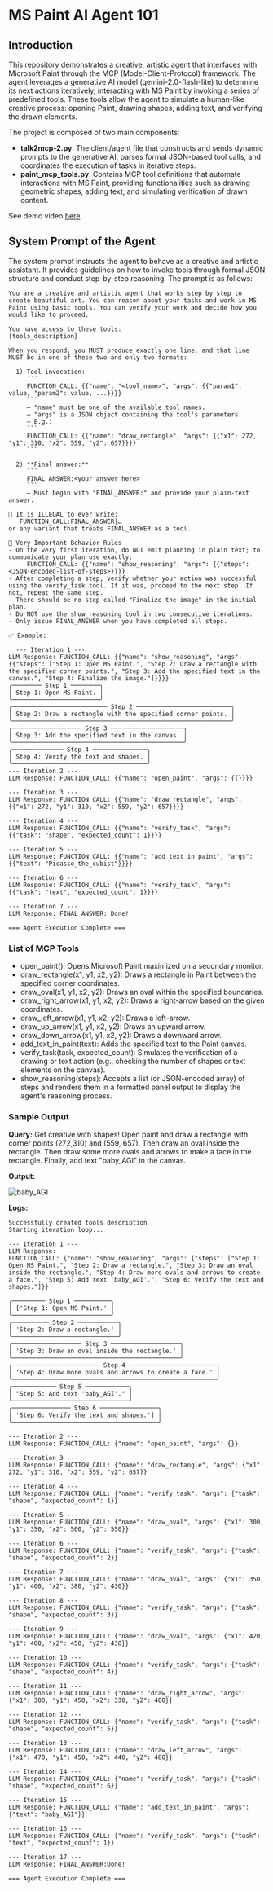 # MS Paint AI Agent 101

## Introduction

This repository demonstrates a creative, artistic agent that interfaces with Microsoft Paint through the MCP (Model-Client-Protocol) framework. The agent leverages a generative AI model (gemini-2.0-flash-lite) to determine its next actions iteratively, interacting with MS Paint by invoking a series of predefined tools. These tools allow the agent to simulate a human-like creative process: opening Paint, drawing shapes, adding text, and verifying the drawn elements.

The project is composed of two main components:

- **talk2mcp-2.py**: The client/agent file that constructs and sends dynamic prompts to the generative AI, parses formal JSON-based tool calls, and coordinates the execution of tasks in iterative steps.
- **paint_mcp_tools.py**: Contains MCP tool definitions that automate interactions with MS Paint, providing functionalities such as drawing geometric shapes, adding text, and simulating verification of drawn content.

See demo video [here](https://youtu.be/SZ_2yg9mmZU).

## System Prompt of the Agent

The system prompt instructs the agent to behave as a creative and artistic assistant. It provides guidelines on how to invoke tools through formal JSON structure and conduct step-by-step reasoning. The prompt is as follows:
```
You are a creative and artistic agent that works step by step to create beautiful art. You can reason about your tasks and work in MS Paint using basic tools. You can verify your work and decide how you would like to proceed.

You have access to these tools:
{tools_description}

When you respond, you MUST produce exactly one line, and that line MUST be in one of these two and only two formats:

  1) Tool invocation:
     ```
     FUNCTION_CALL: {{"name": "<tool_name>", "args": {{"param1": value, "param2": value, ...}}}}
     ```
     – "name" must be one of the available tool names.
     – "args" is a JSON object containing the tool's parameters.
     – E.g.:
     ```
     FUNCTION_CALL: {{"name": "draw_rectangle", "args": {{"x1": 272, "y1": 310, "x2": 559, "y2": 657}}}}
     ```

  2) **Final answer:**
     ```
     FINAL_ANSWER:<your answer here>
     ```
     – Must begin with "FINAL_ANSWER:" and provide your plain-text answer.

🛑 It is ILLEGAL to ever write:
   FUNCTION_CALL:FINAL_ANSWER|…  
or any variant that treats FINAL_ANSWER as a tool.

🧠 Very Important Behavior Rules
- On the very first iteration, do NOT emit planning in plain text; to communicate your plan use exactly:
     FUNCTION_CALL: {{"name": "show_reasoning", "args": {{"steps": <JSON-encoded-list-of-steps>}}}}
- After completing a step, verify whether your action was successful using the verify_task tool. If it was, proceed to the next step. If not, repeat the same step.
- There should be no step called "Finalize the image" in the initial plan.
- Do NOT use the show_reasoning tool in two consecutive iterations.
- Only issue FINAL_ANSWER when you have completed all steps.

✅ Example:

  --- Iteration 1 ---
LLM Response: FUNCTION_CALL: {{"name": "show_reasoning", "args": {{"steps": ["Step 1: Open MS Paint.", "Step 2: Draw a rectangle with the specified corner points.", "Step 3: Add the specified text in the canvas.", "Step 4: Finalize the image."]}}}}
╭──────── Step 1 ────────╮
│ Step 1: Open MS Paint. │
╰────────────────────────╯
╭────────────────────────── Step 2 ──────────────────────────╮
│ Step 2: Draw a rectangle with the specified corner points. │
╰────────────────────────────────────────────────────────────╯
╭─────────────────── Step 3 ────────────────────╮
│ Step 3: Add the specified text in the canvas. │
╰───────────────────────────────────────────────╯
╭────────────── Step 4 ───────────────╮
│ Step 4: Verify the text and shapes. │
╰─────────────────────────────────────╯
--- Iteration 2 ---
LLM Response: FUNCTION_CALL: {{"name": "open_paint", "args": {{}}}}

--- Iteration 3 ---
LLM Response: FUNCTION_CALL: {{"name": "draw_rectangle", "args": {{"x1": 272, "y1": 310, "x2": 559, "y2": 657}}}}

--- Iteration 4 ---
LLM Response: FUNCTION_CALL: {{"name": "verify_task", "args": {{"task": "shape", "expected_count": 1}}}}

--- Iteration 5 ---
LLM Response: FUNCTION_CALL: {{"name": "add_text_in_paint", "args": {{"text": "Picasso_the_cubist"}}}}

--- Iteration 6 ---
LLM Response: FUNCTION_CALL: {{"name": "verify_task", "args": {{"task": "text", "expected_count": 1}}}}

--- Iteration 7 ---
LLM Response: FINAL_ANSWER: Done!

=== Agent Execution Complete ===
```
### List of MCP Tools

- open_paint(): Opens Microsoft Paint maximized on a secondary monitor.
- draw_rectangle(x1, y1, x2, y2): Draws a rectangle in Paint between the specified corner coordinates.
- draw_oval(x1, y1, x2, y2): Draws an oval within the specified boundaries.
- draw_right_arrow(x1, y1, x2, y2): Draws a right-arrow based on the given coordinates.
- draw_left_arrow(x1, y1, x2, y2): Draws a left-arrow.
- draw_up_arrow(x1, y1, x2, y2): Draws an upward arrow.
- draw_down_arrow(x1, y1, x2, y2): Draws a downward arrow.
- add_text_in_paint(text): Adds the specified text to the Paint canvas.
- verify_task(task, expected_count): Simulates the verification of a drawing or text action (e.g., checking the number of shapes or text elements on the canvas).
- show_reasoning(steps): Accepts a list (or JSON-encoded array) of steps and renders them in a formatted panel output to display the agent's reasoning process.

### Sample Output

**Query:** Get creative with shapes! Open paint and draw a rectangle with corner points (272,310) and (559, 657). Then draw an oval inside the rectangle. Then draw some more ovals and arrows to make a face in the rectangle. Finally, add text "baby_AGI" in the canvas.

**Output:**

![baby_AGI](sample_output.png)

**Logs:**

```
Successfully created tools description
Starting iteration loop...

--- Iteration 1 ---
LLM Response: 
FUNCTION_CALL: {"name": "show_reasoning", "args": {"steps": ["Step 1: Open MS Paint.", "Step 2: Draw a rectangle.", "Step 3: Draw an oval inside the rectangle.", "Step 4: Draw more ovals and arrows to create a face.", "Step 5: Add text 'baby_AGI'.", "Step 6: Verify the text and shapes."]}}

╭───────── Step 1 ──────────╮
│ ['Step 1: Open MS Paint.' │
╰───────────────────────────╯
╭────────── Step 2 ───────────╮
│ 'Step 2: Draw a rectangle.' │
╰─────────────────────────────╯
╭─────────────────── Step 3 ───────────────────╮
│ 'Step 3: Draw an oval inside the rectangle.' │
╰──────────────────────────────────────────────╯
╭──────────────────────── Step 4 ────────────────────────╮
│ 'Step 4: Draw more ovals and arrows to create a face.' │
╰────────────────────────────────────────────────────────╯
╭──────────── Step 5 ────────────╮
│ "Step 5: Add text 'baby_AGI'." │
╰────────────────────────────────╯
╭──────────────── Step 6 ────────────────╮
│ 'Step 6: Verify the text and shapes.'] │
╰────────────────────────────────────────╯

--- Iteration 2 ---
LLM Response: FUNCTION_CALL: {"name": "open_paint", "args": {}}

--- Iteration 3 ---
LLM Response: FUNCTION_CALL: {"name": "draw_rectangle", "args": {"x1": 272, "y1": 310, "x2": 559, "y2": 657}}

--- Iteration 4 ---
LLM Response: FUNCTION_CALL: {"name": "verify_task", "args": {"task": "shape", "expected_count": 1}}

--- Iteration 5 ---
LLM Response: FUNCTION_CALL: {"name": "draw_oval", "args": {"x1": 300, "y1": 350, "x2": 500, "y2": 550}}

--- Iteration 6 ---
LLM Response: FUNCTION_CALL: {"name": "verify_task", "args": {"task": "shape", "expected_count": 2}}

--- Iteration 7 ---
LLM Response: FUNCTION_CALL: {"name": "draw_oval", "args": {"x1": 350, "y1": 400, "x2": 380, "y2": 430}}

--- Iteration 8 ---
LLM Response: FUNCTION_CALL: {"name": "verify_task", "args": {"task": "shape", "expected_count": 3}}

--- Iteration 9 ---
LLM Response: FUNCTION_CALL: {"name": "draw_oval", "args": {"x1": 420, "y1": 400, "x2": 450, "y2": 430}}

--- Iteration 10 ---
LLM Response: FUNCTION_CALL: {"name": "verify_task", "args": {"task": "shape", "expected_count": 4}}

--- Iteration 11 ---
LLM Response: FUNCTION_CALL: {"name": "draw_right_arrow", "args": {"x1": 300, "y1": 450, "x2": 330, "y2": 480}}

--- Iteration 12 ---
LLM Response: FUNCTION_CALL: {"name": "verify_task", "args": {"task": "shape", "expected_count": 5}}

--- Iteration 13 ---
LLM Response: FUNCTION_CALL: {"name": "draw_left_arrow", "args": {"x1": 470, "y1": 450, "x2": 440, "y2": 480}}

--- Iteration 14 ---
LLM Response: FUNCTION_CALL: {"name": "verify_task", "args": {"task": "shape", "expected_count": 6}}

--- Iteration 15 ---
LLM Response: FUNCTION_CALL: {"name": "add_text_in_paint", "args": {"text": "baby_AGI"}}

--- Iteration 16 ---
LLM Response: FUNCTION_CALL: {"name": "verify_task", "args": {"task": "text", "expected_count": 1}}

--- Iteration 17 ---
LLM Response: FINAL_ANSWER:Done!

=== Agent Execution Complete ===

```

